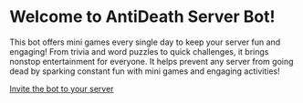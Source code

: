 <!DOCTYPE html>
<html>
<head>
  <title>AntiDeath Server Bot</title>
</head>
<body>
  <h1>Welcome to AntiDeath Server Bot!</h1>
  <p>This bot offers mini games every single day to keep your server fun and engaging! From trivia and word puzzles to quick challenges, it brings nonstop entertainment for everyone. It helps prevent any server from going dead by sparking constant fun with mini games and engaging activities!</p>
  <p><a href="https://discord.com/oauth2/authorize?client_id=1396570075447951430&permissions=8&integration_type=0&scope=bot" target="_blank" rel="noopener noreferrer">Invite the bot to your server</a></p>
</body>
</html>
